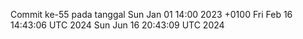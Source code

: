 Commit ke-55 pada tanggal Sun Jan 01 14:00 2023 +0100
Fri Feb 16 14:43:06 UTC 2024
Sun Jun 16 20:43:09 UTC 2024
